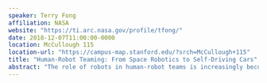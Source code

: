 ```yaml
---
speaker: Terry Fong
affiliation: NASA
website: "https://ti.arc.nasa.gov/profile/tfong/"
date: 2018-12-07T11:00:00-0000
location: McCullough 115
location-url: "https://campus-map.stanford.edu/?srch=McCullough+115"
title: "Human-Robot Teaming: From Space Robotics to Self-Driving Cars"
abstract: "The role of robots in human-robot teams is increasingly becoming that of a peer-like teammate, or partner, who is able to assist with and complete joint tasks. This relationship raises key issues that need to be addressed in order for such teams to be effective. In particular, human-robot teaming demands that concepts of communication, coordination, and collaboration be accommodated by human-robot interaction. Moreover, building effective human-robot teams is challenging because robotic capabilities are continually advancing, yet still have difficulties when faced with anomalies, edge cases, and corner cases. In this talk, I will describe how NASA Ames has been developing and testing human-robot teams. In our research, we have focused on studying how such teams can increase the performance, reduce the cost, and increase the success of space missions. A key tenet of our work is that humans and robots should support one another in order to compensate for limitations of human manual control and robot autonomy. This principle has broad applicability beyond space exploration. Thus, I will conclude by discussing how we have worked with Nissan to apply our methods to self-driving cars -- enabling humans to support self-driving cars operating in unpredictable and difficult situations."
---
```


